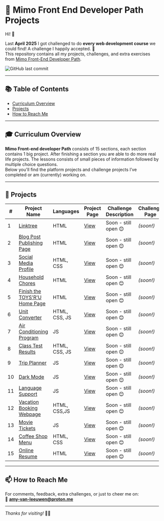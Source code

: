 # 🚀 Mimo Front End Developer Path Projects

Hi! 👋

Last **April 2025** I got challenged to do **every web development course** we could find! A challenge I happily accepted. 🎉  
This repository contains all my projects, challenges, and extra exercises from [Mimo Front-End Developer Path](https://mimo.org/web/219/section/0?showDrawer=path-overview).

![GitHub last commit](https://img.shields.io/github/last-commit/PastelPrism/mimo-front-end-developer)

---

## 📚 Table of Contents
- [Curriculum Overview](#-curriculum-overview)
- [Projects](#projects)
- [How to Reach Me](#-how-to-reach-me)

---

## 🎓 Curriculum Overview

**Mimo Front-end developer Path** consists of 15 sections, each section contains 1 big project. After finishing a section you are able to do more real life projects. The lessons consists of small pieces of information followed by multiple choice questions.  
Below you'll find the platform projects and challenge projects I’ve completed or am (currently) working on. 

---

## 📁 Projects

| #  | Project Name                                                                 | Languages      | Project Page                                                                 | Challenge Description        | Challenge Page   | Progress |
|----|------------------------------------------------------------------------------|----------------|-----------------------------------------------------------------------------|------------------------------|------------------|----------|
| 1  | [Linktree](https://github.com/PastelPrism/mimo-front-end-developer/tree/main/linktree) | HTML | [View](https://pastelprism.github.io/mimo-front-end-developer/linktree/)    | Soon - still open 😊         | _(soon!)_        | 🚧       |
| 2  | [Blog Post Publishing Page](https://github.com/PastelPrism/mimo-front-end-developer/tree/main/blog-post) | HTML | [View](https://pastelprism.github.io/mimo-front-end-developer/blog-post/)   | Soon - still open 😊         | _(soon!)_        | 🚧       |
| 3  | [Social Media Profile](https://github.com/PastelPrism/mimo-front-end-developer/tree/main/social-media-profile) | HTML, CSS | [View](https://pastelprism.github.io/mimo-front-end-developer/social-media-profile/)   | Soon - still open 😊         | _(soon!)_        | 🚧       |
| 4  | [Household Chores](https://github.com/PastelPrism/mimo-front-end-developer/tree/main/household-chores) | HTML | [View](https://pastelprism.github.io/mimo-front-end-developer/household-chores/)   | Soon - still open 😊         | _(soon!)_        | 🚧       |
| 5  | [Finish the TOYS'R'U Home Page](https://github.com/PastelPrism/mimo-front-end-developer/tree/main/toys-r-us-homepage) | HTML | [View](https://pastelprism.github.io/mimo-front-end-developer/toys-r-us-homepage/)   | Soon - still open 😊         | _(soon!)_        | 🚧       |
| 6  | [Unit Converter](https://github.com/PastelPrism/mimo-front-end-developer/tree/main/unit-converter) | HTML, CSS, JS | [View](https://pastelprism.github.io/mimo-front-end-developer/unit-converter/)   | Soon - still open 😊         | _(soon!)_        | 🚧       |
| 7  | [Air Conditioning Program](https://github.com/PastelPrism/mimo-front-end-developer/tree/main/airconditioning-program) | JS | [View](https://pastelprism.github.io/mimo-front-end-developer/airconditioning-program/)   | Soon - still open 😊         | _(soon!)_        | 🚧       |
| 8  | [Class Test Results](https://github.com/PastelPrism/mimo-front-end-developer/tree/main/class-test-results) | HTML, CSS, JS | [View](https://pastelprism.github.io/mimo-front-end-developer/class-test-results/)   | Soon - still open 😊         | _(soon!)_        | 🚧       |
| 9  | [Trip Planner](https://github.com/PastelPrism/mimo-front-end-developer/tree/main/trip-planner) | JS | [View](https://pastelprism.github.io/mimo-front-end-developer/trip-planner/)   | Soon - still open 😊         | _(soon!)_        | 🚧       |
| 10 | [Dark Mode](https://github.com/PastelPrism/mimo-front-end-developer/tree/main/dark-mode) | JS | [View](https://pastelprism.github.io/mimo-front-end-developer/dark-mode/)   | Soon - still open 😊         | _(soon!)_        | 🚧       |
| 11 | [Language Support](https://github.com/PastelPrism/mimo-front-end-developer/tree/main/language-support) | JS | [View](https://pastelprism.github.io/mimo-front-end-developer/language-support/)   | Soon - still open 😊         | _(soon!)_        | 🚧       |
| 12 | [Vacation Booking Webpage](https://github.com/PastelPrism/mimo-front-end-developer/tree/main/vacation-booking-webpage) | HTML, CSS,JS | [View](https://pastelprism.github.io/mimo-front-end-developer/vacation-booking-webpage/)   | Soon - still open 😊         | _(soon!)_        | 🚧       |
| 13 | [Movie Tickets](https://github.com/PastelPrism/mimo-front-end-developer/tree/main/movie-tickets-project) | JS | [View](https://pastelprism.github.io/mimo-front-end-developer/movie-tickets-project/)   | Soon - still open 😊         | _(soon!)_        | 🚧       |
| 14 | [Coffee Shop Menu](https://github.com/PastelPrism/mimo-front-end-developer/tree/main/coffee-shop-menu) | HTML, CSS | [View](https://pastelprism.github.io/mimo-front-end-developer/coffee-shop-menu/)   | Soon - still open 😊         | _(soon!)_        | 🚧       |
| 15 | [Online Resume](https://github.com/PastelPrism/mimo-front-end-developer/tree/main/online-resume) | HTML | [View](https://pastelprism.github.io/mimo-front-end-developer/online-resume/)   | Soon - still open 😊         | _(soon!)_        | 🚧       |
---

## 📫 How to Reach Me

For comments, feedback, extra challenges, or just to cheer me on:  
📩 **[amy-van-leeuwen@proton.me](mailto:amy-van-leeuwen@proton.me)**

---

_Thanks for visiting!_ 👋😊